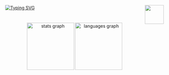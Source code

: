  <a href="https://git.io/typing-svg"><img src="https://readme-typing-svg.herokuapp.com?font=Fira+Code&pause=1000&color=FF8FBC&width=565&lines=Welcome+to+an+ADS+student's+small+beginning..." alt="Typing SVG" /> </a> 
 <img src="https://github.com/user-attachments/assets/371e0efd-65af-41d5-8480-53b65ad9d637" width="60" align="right"/>
 #



<div align="center">
  <img src="https://github-readme-stats.vercel.app/api?username=LeticiaCuero&hide_title=false&hide_rank=false&show_icons=true&include_all_commits=true&count_private=true&disable_animations=false&theme=dracula&locale=en&hide_border=false" height="150" alt="stats graph"  />
  <img src="https://github-readme-stats.vercel.app/api/top-langs?username=LeticiaCuero&locale=en&hide_title=false&layout=compact&card_width=320&langs_count=5&theme=dracula&hide_border=false" height="150" alt="languages graph"  />
</div>

